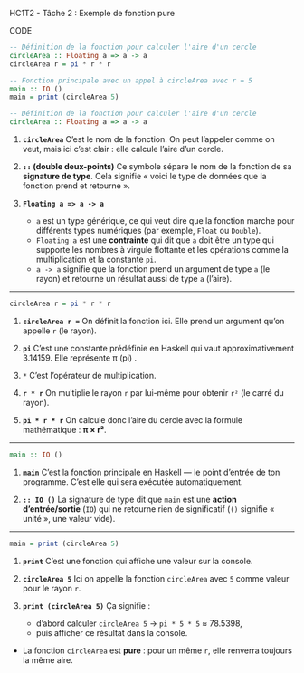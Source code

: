 HC1T2 - Tâche 2 : Exemple de fonction pure


CODE 

```haskell
-- Définition de la fonction pour calculer l'aire d'un cercle
circleArea :: Floating a => a -> a
circleArea r = pi * r * r

-- Fonction principale avec un appel à circleArea avec r = 5
main :: IO ()
main = print (circleArea 5)
```



```haskell
-- Définition de la fonction pour calculer l'aire d'un cercle
circleArea :: Floating a => a -> a
```

1. **`circleArea`**
   C’est le nom de la fonction. On peut l’appeler comme on veut, mais ici c’est clair : elle calcule l’aire d’un cercle.

2. **`::` (double deux-points)**
   Ce symbole sépare le nom de la fonction de sa **signature de type**.
   Cela signifie « voici le type de données que la fonction prend et retourne ».

3. **`Floating a => a -> a`**

   * `a` est un type générique, ce qui veut dire que la fonction marche pour différents types numériques (par exemple, `Float` ou `Double`).
   * `Floating a` est une **contrainte** qui dit que `a` doit être un type qui supporte les nombres à virgule flottante et les opérations comme la multiplication et la constante `pi`.
   * `a -> a` signifie que la fonction prend un argument de type `a` (le rayon) et retourne un résultat aussi de type `a` (l’aire).

---

```haskell
circleArea r = pi * r * r
```

1. **`circleArea r =`**
   On définit la fonction ici. Elle prend un argument qu’on appelle `r` (le rayon).

2. **`pi`**
   C’est une constante prédéfinie en Haskell qui vaut approximativement 3.14159. Elle représente π (pi) .

3. *`*`*
   C’est l’opérateur de multiplication.

4. **`r * r`**
   On multiplie le rayon `r` par lui-même pour obtenir `r²` (le carré du rayon).

5. **`pi * r * r`**
   On calcule donc l’aire du cercle avec la formule mathématique : **π × r²**.

---

```haskell
main :: IO ()
```

1. **`main`**
   C’est la fonction principale en Haskell — le point d’entrée de ton programme. C’est elle qui sera exécutée automatiquement.

2. **`:: IO ()`**
   La signature de type dit que `main` est une **action d’entrée/sortie** (`IO`) qui ne retourne rien de significatif (`()` signifie « unité », une valeur vide).

---

```haskell
main = print (circleArea 5)
```

1. **`print`**
   C’est une fonction qui affiche une valeur sur la console.

2. **`circleArea 5`**
   Ici on appelle la fonction `circleArea` avec `5` comme valeur pour le rayon `r`.

3. **`print (circleArea 5)`**
   Ça signifie :

   * d’abord calculer `circleArea 5` → `pi * 5 * 5` ≈ 78.5398,
   * puis afficher ce résultat dans la console.

* La fonction `circleArea` est **pure** : pour un même `r`, elle renverra toujours la même aire.

